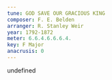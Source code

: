 ```yaml
---
tune: GOD SAVE OUR GRACIOUS KING
composer: F. E. Belden
arranger: R. Stanley Weir
year: 1792-1872
meter: 6.6.4.6.6.6.4.
key: F Major
anacrusis: 0
---
```

undefined